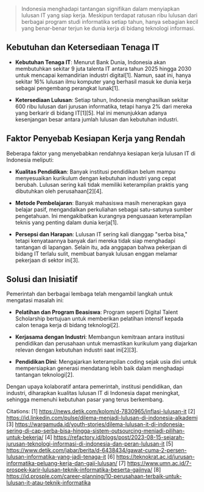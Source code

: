 > Indonesia menghadapi tantangan signifikan dalam menyiapkan lulusan IT yang siap kerja. Meskipun terdapat ratusan ribu lulusan dari berbagai program studi informatika setiap tahun, hanya sebagian kecil yang benar-benar terjun ke dunia kerja di bidang teknologi informasi.

## Kebutuhan dan Ketersediaan Tenaga IT

- **Kebutuhan Tenaga IT**: Menurut Bank Dunia, Indonesia akan membutuhkan sekitar 9 juta talenta IT antara tahun 2025 hingga 2030 untuk mencapai kemandirian industri digital[1]. Namun, saat ini, hanya sekitar 16% lulusan ilmu komputer yang berhasil masuk ke dunia kerja sebagai pengembang perangkat lunak[1].
  
- **Ketersediaan Lulusan**: Setiap tahun, Indonesia menghasilkan sekitar 600 ribu lulusan dari jurusan informatika, tetapi hanya 2% dari mereka yang berkarir di bidang IT[1][5]. Hal ini menunjukkan adanya kesenjangan besar antara jumlah lulusan dan kebutuhan industri.

## Faktor Penyebab Kesiapan Kerja yang Rendah

Beberapa faktor yang menyebabkan rendahnya kesiapan kerja lulusan IT di Indonesia meliputi:

- **Kualitas Pendidikan**: Banyak institusi pendidikan belum mampu menyesuaikan kurikulum dengan kebutuhan industri yang cepat berubah. Lulusan sering kali tidak memiliki keterampilan praktis yang dibutuhkan oleh perusahaan[2][4].

- **Metode Pembelajaran**: Banyak mahasiswa masih menerapkan gaya belajar pasif, mengandalkan perkuliahan sebagai satu-satunya sumber pengetahuan. Ini mengakibatkan kurangnya penguasaan keterampilan teknis yang penting dalam dunia kerja[1].

- **Persepsi dan Harapan**: Lulusan IT sering kali dianggap "serba bisa," tetapi kenyataannya banyak dari mereka tidak siap menghadapi tantangan di lapangan. Selain itu, ada anggapan bahwa pekerjaan di bidang IT terlalu sulit, membuat banyak lulusan enggan melamar pekerjaan di sektor ini[3].

## Solusi dan Inisiatif

Pemerintah dan berbagai lembaga telah mengambil langkah untuk mengatasi masalah ini:

- **Pelatihan dan Program Beasiswa**: Program seperti Digital Talent Scholarship bertujuan untuk memberikan pelatihan intensif kepada calon tenaga kerja di bidang teknologi[2].

- **Kerjasama dengan Industri**: Membangun kemitraan antara institusi pendidikan dan perusahaan untuk memastikan kurikulum yang diajarkan relevan dengan kebutuhan industri saat ini[2][3].

- **Pendidikan Dini**: Mengajarkan keterampilan coding sejak usia dini untuk mempersiapkan generasi mendatang lebih baik dalam menghadapi tantangan teknologi[2].

Dengan upaya kolaboratif antara pemerintah, institusi pendidikan, dan industri, diharapkan kualitas lulusan IT di Indonesia dapat meningkat, sehingga memenuhi kebutuhan pasar yang terus berkembang.

Citations:
[1] https://news.detik.com/kolom/d-7830965/inflasi-lulusan-it
[2] https://id.linkedin.com/pulse/dilema-menjadi-lulusan-di-indonesia-alkademi
[3] https://wargamuda.id/youth-stories/dilema-lulusan-it-di-indonesia-sering-di-cap-serba-bisa-hingga-sistem-outsourcing-menjadi-pilihan-untuk-bekerja/
[4] https://refactory.id/blogs/post/2023-08-15-sejarah-jurusan-teknologi-informasi-di-indonesia-dan-peran-lulusan-it
[5] https://www.detik.com/jabar/berita/d-6438434/gawat-cuma-2-persen-lulusan-informatika-yang-jadi-tenaga-it
[6] https://teknokrat.ac.id/jurusan-informatika-peluang-kerja-dan-gaji-lulusan/
[7] https://www.umn.ac.id/7-prospek-karir-lulusan-teknik-informatika-beserta-gajinya/
[8] https://id.prosple.com/career-planning/10-perusahaan-terbaik-untuk-lulusan-it-atau-teknik-informatika


